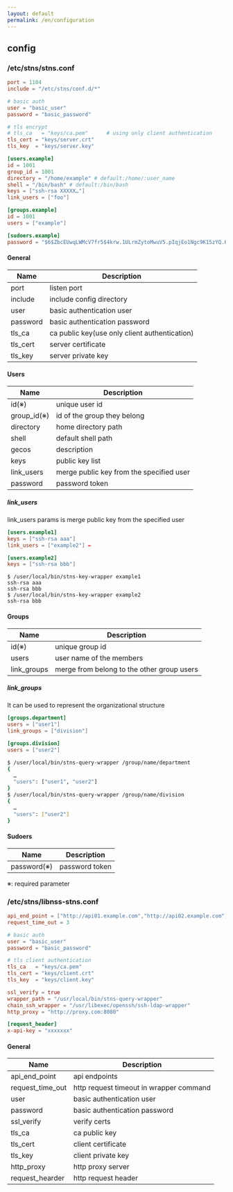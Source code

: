 ```yaml
---
layout: default
permalink: /en/configuration
---
```


## config

### /etc/stns/stns.conf

```toml
port = 1104
include = "/etc/stns/conf.d/*"

# basic auth
user = "basic_user"
password = "basic_password"

# tls encrypt
# tls_ca   = "keys/ca.pem"      # using only client authentication
tls_cert = "keys/server.crt"
tls_key  = "keys/server.key"

[users.example]
id = 1001
group_id = 1001
directory = "/home/example" # default:/home/:user_name
shell = "/bin/bash" # default:/bin/bash
keys = ["ssh-rsa XXXXX…"]
link_users = ["foo"]

[groups.example]
id = 1001
users = ["example"]

[sudoers.example]
password = "$6$ZbcEUwqLWMcV7fr5$4krw.1ULrmZytoMwuV5.pIqjEo1Ngc9K15zYQ.KGZa.8T4EmCd1RfUM6rfviIpAwncNpnF9Yjyc0.30c2dN1J/"
```

#### General

|Name|Description|
|---|---|
|port|listen port|
|include|include config directory|
|user| basic authentication user|
|password| basic authentication password|
|tls_ca| ca public key(use only client authentication)|
|tls_cert|server certificate|
|tls_key|server private key|

#### Users

|Name|Description|
|---|---|
|id(※)| unique user id|
|group_id(※)|id of the group they belong|
|directory|home directory path|
|shell|default shell path|
|gecos|description|
|keys|public key list|
|link_users|merge public key from the specified user|
|password| password token|

##### link_users

link_users params is merge public key from the specified user

```toml
[users.example1]
keys = ["ssh-rsa aaa"]
link_users = ["example2"] ←

[users.example2]
keys = ["ssh-rsa bbb"]
```
```
$ /user/local/bin/stns-key-wrapper example1
ssh-rsa aaa
ssh-rsa bbb
$ /user/local/bin/stns-key-wrapper example2
ssh-rsa bbb
```

#### Groups

|Name|Description|
|---|---|
|id(※)| unique group id|
|users|user name of the members|
|link_groups|merge from belong to the other group users|

##### link_groups
It can be used to represent the organizational structure

```toml
[groups.department]
users = ["user1"]
link_groups = ["division"]

[groups.division]
users = ["user2"]

```

```sh
$ /user/local/bin/stns-query-wrapper /group/name/department
{
  …
  "users": ["user1", "user2"]
}
$ /user/local/bin/stns-query-wrapper /group/name/division
{
  …
  "users": ["user2"]
}
```

#### Sudoers

|Name|Description|
|---|---|
|password(※)| password token|

※: required parameter


### /etc/stns/libnss-stns.conf

```toml
api_end_point = ["http://api01.example.com","http://api02.example.com"]
request_time_out = 3

# basic auth
user = "basic_user"
password = "basic_password"

# tls client authentication
tls_ca   = "keys/ca.pem"
tls_cert = "keys/client.crt"
tls_key  = "keys/client.key"

ssl_verify = true
wrapper_path = "/usr/local/bin/stns-query-wrapper"
chain_ssh_wrapper = "/usr/libexec/openssh/ssh-ldap-wrapper"
http_proxy = "http://proxy.com:8080"

[request_header]
x-api-key = "xxxxxxx"
```

#### General

|Name|Description|
|---|---|
|api_end_point|api endpoints|
|request_time_out|http request timeout in wrapper command|
|user| basic authentication user|
|password| basic authentication password|
|ssl_verify| verify certs|
|tls_ca| ca public key|
|tls_cert|client certificate|
|tls_key|client private key|
|http_proxy|http proxy server|
|request_hearder| http request header|


